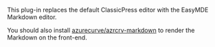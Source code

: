 This plug-in replaces the default ClassicPress editor with the EasyMDE Markdown editor.

You should also install [azurecurve/azrcrv-markdown](https://github.com/azurecurve/azrcrv-markdown/releases) to render the Markdown on the front-end.
